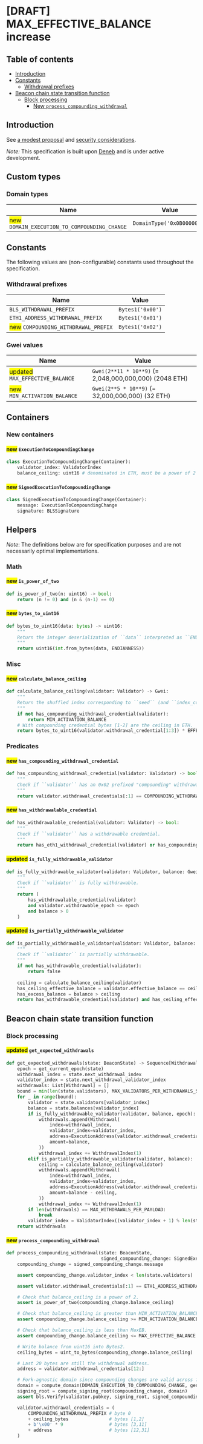 # [DRAFT] MAX_EFFECTIVE_BALANCE increase

## Table of contents

<!-- TOC -->
<!-- START doctoc generated TOC please keep comment here to allow auto update -->
<!-- DON'T EDIT THIS SECTION, INSTEAD RE-RUN doctoc TO UPDATE -->

- [Introduction](#introduction)
- [Constants](#constants)
  - [Withdrawal prefixes](#withdrawal-prefixes)
- [Beacon chain state transition function](#beacon-chain-state-transition-function)
  - [Block processing](#block-processing)
    - [New `process_compounding_withdrawal`](#new-process_compounding_withdrawal)

<!-- END doctoc generated TOC please keep comment here to allow auto update -->
<!-- /TOC -->

## Introduction

See [a modest proposal](https://notes.ethereum.org/@mikeneuder/Hkyw_cDE2) and 
[security considerations](https://notes.ethereum.org/@fradamt/meb-increase-security).

*Note:* This specification is built upon [Deneb](../../deneb/beacon-chain.md) and is under active development.

## Custom types

### Domain types

| Name | Value |
| - | - |
| <span style="background-color: #FFFF00">new</span> `DOMAIN_EXECUTION_TO_COMPOUNDING_CHANGE` | `DomainType('0x0B000000')` |

## Constants

The following values are (non-configurable) constants used throughout the specification.

### Withdrawal prefixes

| Name | Value |
| - | - |
| `BLS_WITHDRAWAL_PREFIX` | `Bytes1('0x00')` |
| `ETH1_ADDRESS_WITHDRAWAL_PREFIX` | `Bytes1('0x01')` |
| <span style="background-color: #FFFF00">new</span> `COMPOUNDING_WITHDRAWAL_PREFIX` | `Bytes1('0x02')` |

### Gwei values

| Name | Value |
| - | - |
| <span style="background-color: #FFFF00">updated</span> `MAX_EFFECTIVE_BALANCE` | `Gwei(2**11 * 10**9)` (= 2,048,000,000,000) (2048 ETH) |
| <span style="background-color: #FFFF00">new</span> `MIN_ACTIVATION_BALANCE` | `Gwei(2**5 * 10**9)` (= 32,000,000,000) (32 ETH) |

## Containers

### New containers

#### <span style="background-color: #FFFF00">new</span> `ExecutionToCompoundingChange`

```python
class ExecutionToCompoundingChange(Container):
    validator_index: ValidatorIndex
    balance_ceiling: uint16 # denominated in ETH, must be a power of 2 and less than 2^11.    
```

#### <span style="background-color: #FFFF00">new</span>  `SignedExecutionToCompoundingChange`

```python
class SignedExecutionToCompoundingChange(Container):
    message: ExecutionToCompoundingChange
    signature: BLSSignature
```

## Helpers

*Note*: The definitions below are for specification purposes and are not necessarily optimal implementations.

### Math

#### <span style="background-color: #FFFF00">new</span> `is_power_of_two`

```python
def is_power_of_two(n: uint16) -> bool:
    return (n != 0) and (n & (n-1) == 0)
```

#### <span style="background-color: #FFFF00">new</span> `bytes_to_uint16`

```python
def bytes_to_uint16(data: bytes) -> uint16:
    """
    Return the integer deserialization of ``data`` interpreted as ``ENDIANNESS``-endian.
    """
    return uint16(int.from_bytes(data, ENDIANNESS))
```


### Misc

#### <span style="background-color: #FFFF00">new</span>  `calculate_balance_ceiling`

```python
def calculate_balance_ceiling(validator: Validator) -> Gwei:
    """
    Return the shuffled index corresponding to ``seed`` (and ``index_count``).
    """
    if not has_compounding_withdrawal_credential(validator):
        return MIN_ACTIVATION_BALANCE
    # With compounding credential bytes [1-2] are the ceiling in ETH.
    return bytes_to_uint16(validator.withdrawal_credential[1:3]) * EFFECTIVE_BALANCE_INCREMENT
```

### Predicates

#### <span style="background-color: #FFFF00">new</span> `has_compounding_withdrawal_credential`

```python
def has_compounding_withdrawal_credential(validator: Validator) -> bool:
    """
    Check if ``validator`` has an 0x02 prefixed "compounding" withdrawal credential.
    """
    return validator.withdrawal_credentials[:1] == COMPOUNDING_WITHDRAWAL_PREFIX
```

#### <span style="background-color: #FFFF00">new</span> `has_withdrawalable_credential`

```python
def has_withdrawalable_credential(validator: Validator) -> bool:
    """
    Check if ``validator`` has a withdrawable credential.
    """
    return has_eth1_withdrawal_credential(validator) or has_compounding_withdrawal_credential(validator)
```

#### <span style="background-color: #FFFF00">updated</span>  `is_fully_withdrawable_validator`

```python
def is_fully_withdrawable_validator(validator: Validator, balance: Gwei, epoch: Epoch) -> bool:
    """
    Check if ``validator`` is fully withdrawable.
    """
    return (
        has_withdrawalable_credential(validator)
        and validator.withdrawable_epoch <= epoch
        and balance > 0
    )
```

####  <span style="background-color: #FFFF00">updated</span>  `is_partially_withdrawable_validator`

```python
def is_partially_withdrawable_validator(validator: Validator, balance: Gwei) -> bool:
    """
    Check if ``validator`` is partially withdrawable.
    """
    if not has_withdrawable_credential(validator):
        return false
    
    ceiling = calculate_balance_ceiling(validator)
    has_ceiling_effective_balance = validator.effective_balance == ceiling
    has_excess_balance = balance > ceiling
    return has_withdrawable_credential(validator) and has_ceiling_effective_balance and has_excess_balance
```

## Beacon chain state transition function

### Block processing

####  <span style="background-color: #FFFF00">updated</span>  `get_expected_withdrawals`
```python
def get_expected_withdrawals(state: BeaconState) -> Sequence[Withdrawal]:
    epoch = get_current_epoch(state)
    withdrawal_index = state.next_withdrawal_index
    validator_index = state.next_withdrawal_validator_index
    withdrawals: List[Withdrawal] = []
    bound = min(len(state.validators), MAX_VALIDATORS_PER_WITHDRAWALS_SWEEP)
    for _ in range(bound):
        validator = state.validators[validator_index]
        balance = state.balances[validator_index]
        if is_fully_withdrawable_validator(validator, balance, epoch):
            withdrawals.append(Withdrawal(
                index=withdrawal_index,
                validator_index=validator_index,
                address=ExecutionAddress(validator.withdrawal_credentials[12:]),
                amount=balance,
            ))
            withdrawal_index += WithdrawalIndex(1)
        elif is_partially_withdrawable_validator(validator, balance):
            ceiling = calculate_balance_ceiling(validator)
            withdrawals.append(Withdrawal(
                index=withdrawal_index,
                validator_index=validator_index,
                address=ExecutionAddress(validator.withdrawal_credentials[12:]),
                amount=balance - ceiling,
            ))
            withdrawal_index += WithdrawalIndex(1)
        if len(withdrawals) == MAX_WITHDRAWALS_PER_PAYLOAD:
            break
        validator_index = ValidatorIndex((validator_index + 1) % len(state.validators))
    return withdrawals
```


#### <span style="background-color: #FFFF00">new</span>  `process_compounding_withdrawal`

```python
def process_compounding_withdrawal(state: BeaconState,
                                   signed_compounding_change: SignedExecutionToCompoundingChange) -> None:
    compounding_change = signed_compounding_change.message

    assert compounding_change.validator_index < len(state.validators)

    assert validator.withdrawal_credentials[:1] == ETH1_ADDRESS_WITHDRAWAL_PREFIX

    # Check that balance_ceiling is a power of 2.
    assert is_power_of_two(compounding_change.balance_ceiling)

    # Check that balance_ceiling is greater than MIN_ACTIVATION_BALANCE.
    assert compounding_change.balance_ceiling >= MIN_ACTIVATION_BALANCE

    # Check that balance_ceiling is less than MaxEB.
    assert compounding_change.balance_ceiling <= MAX_EFFECTIVE_BALANCE

    # Write balance from uint16 into Bytes2.
    ceiling_bytes = uint_to_bytes(compounding_change.balance_ceiling)

    # Last 20 bytes are still the withdrawal address.
    address = validator.withdrawal_credentials[12:]

    # Fork-agnostic domain since compounding changes are valid across forks.
    domain = compute_domain(DOMAIN_EXECUTION_TO_COMPOUNDING_CHANGE, genesis_validators_root=state.genesis_validators_root)
    signing_root = compute_signing_root(compounding_change, domain)
    assert bls.Verify(validator.pubkey, signing_root, signed_compounding_change.signature)

    validator.withdrawal_credentials = (
        COMPOUNDING_WITHDRAWAL_PREFIX # byte 0
        + ceiling_bytes               # bytes [1,2]
        + b'\x00' * 9                 # bytes [3,11]
        + address                     # bytes [12,31]
    )

```